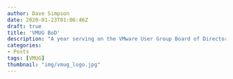 ```yaml
---
author: Dave Simpson
date: 2020-01-23T01:06:46Z
draft: true
title: 'VMUG BoD'
description: "A year serving on the VMware User Group Board of Directors"
categories:
- Posts
tags: [VMUG]
thumbnail: "img/vmug_logo.jpg"
---
```

